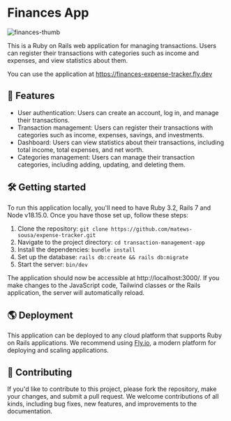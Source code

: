 # Finances App

![finances-thumb](https://user-images.githubusercontent.com/63426656/226148785-0c108670-5fe3-4ce6-9a14-2012d9868de9.png)

This is a Ruby on Rails web application for managing transactions. Users can register their transactions with categories such as income and expenses, and view statistics about them.

You can use the application at https://finances-expense-tracker.fly.dev

## 🚀 Features

- User authentication: Users can create an account, log in, and manage their transactions.
- Transaction management: Users can register their transactions with categories such as income, expenses, savings, and investments.
- Dashboard: Users can view statistics about their transactions, including total income, total expenses, and net worth.
- Categories management: Users can manage their transaction categories, including adding, updating, and deleting them.

## 🛠️ Getting started

To run this application locally, you'll need to have Ruby 3.2, Rails 7 and Node v18.15.0. Once you have those set up, follow these steps:

1. Clone the repository: `git clone https://github.com/matews-sousa/expense-tracker.git`
2. Navigate to the project directory: `cd transaction-management-app`
3. Install the dependencies: `bundle install`
4. Set up the database: `rails db:create && rails db:migrate`
5. Start the server: `bin/dev`

The application should now be accessible at http://localhost:3000/. If you make changes to the JavaScript code, Tailwind classes or the Rails application, the server will automatically reload. 

## 🌎 Deployment

This application can be deployed to any cloud platform that supports Ruby on Rails applications. We recommend using [Fly.io](https://fly.io/), a modern platform for deploying and scaling applications.

## 👥 Contributing

If you'd like to contribute to this project, please fork the repository, make your changes, and submit a pull request. We welcome contributions of all kinds, including bug fixes, new features, and improvements to the documentation.
